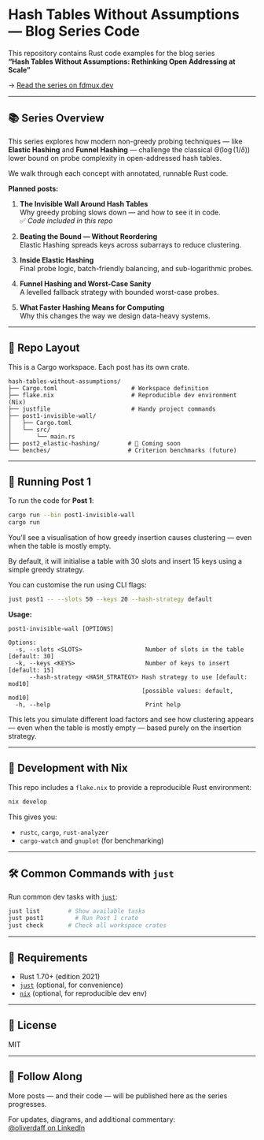 # Hash Tables Without Assumptions — Blog Series Code

This repository contains Rust code examples for the blog series  
**“Hash Tables Without Assumptions: Rethinking Open Addressing at Scale”**

→ [Read the series on fdmux.dev](https://fdmux.dev/series/hash-tables-without-assumptions)

---

## 📚 Series Overview

This series explores how modern non-greedy probing techniques — like **Elastic Hashing** and **Funnel Hashing** — challenge the classical $\Theta(\log(1/\delta))$ lower bound on probe complexity in open-addressed hash tables.

We walk through each concept with annotated, runnable Rust code.

**Planned posts:**

1. **The Invisible Wall Around Hash Tables**  
   Why greedy probing slows down — and how to see it in code.  
   ✅ *Code included in this repo*

2. **Beating the Bound — Without Reordering**  
   Elastic Hashing spreads keys across subarrays to reduce clustering.

3. **Inside Elastic Hashing**  
   Final probe logic, batch-friendly balancing, and sub-logarithmic probes.

4. **Funnel Hashing and Worst-Case Sanity**  
   A levelled fallback strategy with bounded worst-case probes.

5. **What Faster Hashing Means for Computing**  
   Why this changes the way we design data-heavy systems.

---

## 📁 Repo Layout

This is a Cargo workspace. Each post has its own crate.

```text
hash-tables-without-assumptions/
├── Cargo.toml                     # Workspace definition
├── flake.nix                      # Reproducible dev environment (Nix)
├── justfile                       # Handy project commands
├── post1-invisible-wall/
│   ├── Cargo.toml
│   └── src/
│       └── main.rs
├── post2_elastic-hashing/        # 🚧 Coming soon
└── benches/                      # Criterion benchmarks (future)
```

---

## 🦀 Running Post 1

To run the code for **Post 1**:

```bash
cargo run --bin post1-invisible-wall
cargo run
```

You’ll see a visualisation of how greedy insertion causes clustering — even when the table is mostly empty.

By default, it will initialise a table with 30 slots and insert 15 keys using a simple greedy strategy.

You can customise the run using CLI flags:

```bash
just post1 -- --slots 50 --keys 20 --hash-strategy default
```

**Usage:**

```text
post1-invisible-wall [OPTIONS]

Options:
  -s, --slots <SLOTS>                  Number of slots in the table [default: 30]
  -k, --keys <KEYS>                    Number of keys to insert [default: 15]
      --hash-strategy <HASH_STRATEGY> Hash strategy to use [default: mod10]
                                      [possible values: default, mod10]
  -h, --help                           Print help
```

This lets you simulate different load factors and see how clustering appears — even when the table is mostly empty — based purely on the insertion strategy.

---

## 🧪 Development with Nix

This repo includes a `flake.nix` to provide a reproducible Rust environment:

```bash
nix develop
```

This gives you:

- `rustc`, `cargo`, `rust-analyzer`
- `cargo-watch` and `gnuplot` (for benchmarking)

---

## 🛠 Common Commands with `just`

Run common dev tasks with [`just`](https://github.com/casey/just):

```bash
just list        # Show available tasks
just post1         # Run Post 1 crate
just check       # Check all workspace crates
```

---

## 🔧 Requirements

- Rust 1.70+ (edition 2021)
- [`just`](https://github.com/casey/just) (optional, for convenience)
- [`nix`](https://nixos.org/) (optional, for reproducible dev env)

---

## 📜 License

MIT

---

## 📣 Follow Along

More posts — and their code — will be published here as the series progresses.

For updates, diagrams, and additional commentary:  
[@oliverdaff on LinkedIn](https://www.linkedin.com/in/oliverdaff)

